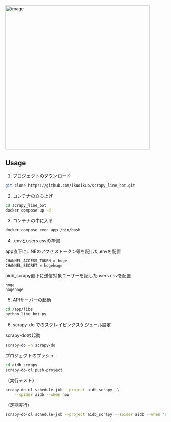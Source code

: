 <img width="453" alt="image" src="https://github.com/ikuoikuo/scrapy_line_bot/assets/92318768/a4bfcf46-e393-49f8-81df-6bcbec87b52b">


## Usage
1. プロジェクトのダウンロード

```bash
git clone https://github.com/ikuoikuo/scrapy_line_bot.git
```

2. コンテナの立ち上げ
```bash
cd scrapy_line_bot
docker compose up -d
```

3. コンテナの中に入る
```bash
docker compose exec app /bin/bash
```

4. .envとusers.csvの準備

app直下にLINEのアクセストークン等を記した.envを配置
```
CHANNEL_ACCESS_TOKEN = hoge
CHANNEL_SECRET = hogehoge
```

aidb_scrapy直下に送信対象ユーザーを記したusers.csvを配置
```
hoge
hogehoge
```

5. APIサーバーの起動
```bash
cd /app/libs
python line_bot.py
```

6. scrapy-do でのスクレイピングスケジュール設定

scrapy-doの起動
```bash
scrapy-do -n scrapy-do
```

プロジェクトのプッシュ
```bash
cd aidb_scrapy
scrapy-do-cl push-project
```

（実行テスト）
```bash
scrapy-do-cl schedule-job --project aidb_scrapy  \
    --spider aidb --when now
```
（定期実行）
```bash
scrapy-do-cl schedule-job --project aidb_scrapy --spider aidb --when 'every day at 06:30'
```
